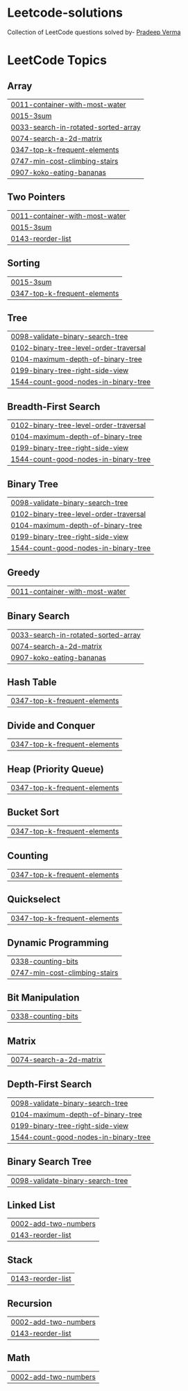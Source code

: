 # Leetcode-solutions
Collection of LeetCode questions solved by- [Pradeep Verma](https://leetcode.com/u/pradeepverma/)

<!---LeetCode Topics Start-->
# LeetCode Topics
## Array
|  |
| ------- |
| [0011-container-with-most-water](https://github.com/pradeepvrm/Leetcode-solutions/tree/master/0011-container-with-most-water) |
| [0015-3sum](https://github.com/pradeepvrm/Leetcode-solutions/tree/master/0015-3sum) |
| [0033-search-in-rotated-sorted-array](https://github.com/pradeepvrm/Leetcode-solutions/tree/master/0033-search-in-rotated-sorted-array) |
| [0074-search-a-2d-matrix](https://github.com/pradeepvrm/Leetcode-solutions/tree/master/0074-search-a-2d-matrix) |
| [0347-top-k-frequent-elements](https://github.com/pradeepvrm/Leetcode-solutions/tree/master/0347-top-k-frequent-elements) |
| [0747-min-cost-climbing-stairs](https://github.com/pradeepvrm/Leetcode-solutions/tree/master/0747-min-cost-climbing-stairs) |
| [0907-koko-eating-bananas](https://github.com/pradeepvrm/Leetcode-solutions/tree/master/0907-koko-eating-bananas) |
## Two Pointers
|  |
| ------- |
| [0011-container-with-most-water](https://github.com/pradeepvrm/Leetcode-solutions/tree/master/0011-container-with-most-water) |
| [0015-3sum](https://github.com/pradeepvrm/Leetcode-solutions/tree/master/0015-3sum) |
| [0143-reorder-list](https://github.com/pradeepvrm/Leetcode-solutions/tree/master/0143-reorder-list) |
## Sorting
|  |
| ------- |
| [0015-3sum](https://github.com/pradeepvrm/Leetcode-solutions/tree/master/0015-3sum) |
| [0347-top-k-frequent-elements](https://github.com/pradeepvrm/Leetcode-solutions/tree/master/0347-top-k-frequent-elements) |
## Tree
|  |
| ------- |
| [0098-validate-binary-search-tree](https://github.com/pradeepvrm/Leetcode-solutions/tree/master/0098-validate-binary-search-tree) |
| [0102-binary-tree-level-order-traversal](https://github.com/pradeepvrm/Leetcode-solutions/tree/master/0102-binary-tree-level-order-traversal) |
| [0104-maximum-depth-of-binary-tree](https://github.com/pradeepvrm/Leetcode-solutions/tree/master/0104-maximum-depth-of-binary-tree) |
| [0199-binary-tree-right-side-view](https://github.com/pradeepvrm/Leetcode-solutions/tree/master/0199-binary-tree-right-side-view) |
| [1544-count-good-nodes-in-binary-tree](https://github.com/pradeepvrm/Leetcode-solutions/tree/master/1544-count-good-nodes-in-binary-tree) |
## Breadth-First Search
|  |
| ------- |
| [0102-binary-tree-level-order-traversal](https://github.com/pradeepvrm/Leetcode-solutions/tree/master/0102-binary-tree-level-order-traversal) |
| [0104-maximum-depth-of-binary-tree](https://github.com/pradeepvrm/Leetcode-solutions/tree/master/0104-maximum-depth-of-binary-tree) |
| [0199-binary-tree-right-side-view](https://github.com/pradeepvrm/Leetcode-solutions/tree/master/0199-binary-tree-right-side-view) |
| [1544-count-good-nodes-in-binary-tree](https://github.com/pradeepvrm/Leetcode-solutions/tree/master/1544-count-good-nodes-in-binary-tree) |
## Binary Tree
|  |
| ------- |
| [0098-validate-binary-search-tree](https://github.com/pradeepvrm/Leetcode-solutions/tree/master/0098-validate-binary-search-tree) |
| [0102-binary-tree-level-order-traversal](https://github.com/pradeepvrm/Leetcode-solutions/tree/master/0102-binary-tree-level-order-traversal) |
| [0104-maximum-depth-of-binary-tree](https://github.com/pradeepvrm/Leetcode-solutions/tree/master/0104-maximum-depth-of-binary-tree) |
| [0199-binary-tree-right-side-view](https://github.com/pradeepvrm/Leetcode-solutions/tree/master/0199-binary-tree-right-side-view) |
| [1544-count-good-nodes-in-binary-tree](https://github.com/pradeepvrm/Leetcode-solutions/tree/master/1544-count-good-nodes-in-binary-tree) |
## Greedy
|  |
| ------- |
| [0011-container-with-most-water](https://github.com/pradeepvrm/Leetcode-solutions/tree/master/0011-container-with-most-water) |
## Binary Search
|  |
| ------- |
| [0033-search-in-rotated-sorted-array](https://github.com/pradeepvrm/Leetcode-solutions/tree/master/0033-search-in-rotated-sorted-array) |
| [0074-search-a-2d-matrix](https://github.com/pradeepvrm/Leetcode-solutions/tree/master/0074-search-a-2d-matrix) |
| [0907-koko-eating-bananas](https://github.com/pradeepvrm/Leetcode-solutions/tree/master/0907-koko-eating-bananas) |
## Hash Table
|  |
| ------- |
| [0347-top-k-frequent-elements](https://github.com/pradeepvrm/Leetcode-solutions/tree/master/0347-top-k-frequent-elements) |
## Divide and Conquer
|  |
| ------- |
| [0347-top-k-frequent-elements](https://github.com/pradeepvrm/Leetcode-solutions/tree/master/0347-top-k-frequent-elements) |
## Heap (Priority Queue)
|  |
| ------- |
| [0347-top-k-frequent-elements](https://github.com/pradeepvrm/Leetcode-solutions/tree/master/0347-top-k-frequent-elements) |
## Bucket Sort
|  |
| ------- |
| [0347-top-k-frequent-elements](https://github.com/pradeepvrm/Leetcode-solutions/tree/master/0347-top-k-frequent-elements) |
## Counting
|  |
| ------- |
| [0347-top-k-frequent-elements](https://github.com/pradeepvrm/Leetcode-solutions/tree/master/0347-top-k-frequent-elements) |
## Quickselect
|  |
| ------- |
| [0347-top-k-frequent-elements](https://github.com/pradeepvrm/Leetcode-solutions/tree/master/0347-top-k-frequent-elements) |
## Dynamic Programming
|  |
| ------- |
| [0338-counting-bits](https://github.com/pradeepvrm/Leetcode-solutions/tree/master/0338-counting-bits) |
| [0747-min-cost-climbing-stairs](https://github.com/pradeepvrm/Leetcode-solutions/tree/master/0747-min-cost-climbing-stairs) |
## Bit Manipulation
|  |
| ------- |
| [0338-counting-bits](https://github.com/pradeepvrm/Leetcode-solutions/tree/master/0338-counting-bits) |
## Matrix
|  |
| ------- |
| [0074-search-a-2d-matrix](https://github.com/pradeepvrm/Leetcode-solutions/tree/master/0074-search-a-2d-matrix) |
## Depth-First Search
|  |
| ------- |
| [0098-validate-binary-search-tree](https://github.com/pradeepvrm/Leetcode-solutions/tree/master/0098-validate-binary-search-tree) |
| [0104-maximum-depth-of-binary-tree](https://github.com/pradeepvrm/Leetcode-solutions/tree/master/0104-maximum-depth-of-binary-tree) |
| [0199-binary-tree-right-side-view](https://github.com/pradeepvrm/Leetcode-solutions/tree/master/0199-binary-tree-right-side-view) |
| [1544-count-good-nodes-in-binary-tree](https://github.com/pradeepvrm/Leetcode-solutions/tree/master/1544-count-good-nodes-in-binary-tree) |
## Binary Search Tree
|  |
| ------- |
| [0098-validate-binary-search-tree](https://github.com/pradeepvrm/Leetcode-solutions/tree/master/0098-validate-binary-search-tree) |
## Linked List
|  |
| ------- |
| [0002-add-two-numbers](https://github.com/pradeepvrm/Leetcode-solutions/tree/master/0002-add-two-numbers) |
| [0143-reorder-list](https://github.com/pradeepvrm/Leetcode-solutions/tree/master/0143-reorder-list) |
## Stack
|  |
| ------- |
| [0143-reorder-list](https://github.com/pradeepvrm/Leetcode-solutions/tree/master/0143-reorder-list) |
## Recursion
|  |
| ------- |
| [0002-add-two-numbers](https://github.com/pradeepvrm/Leetcode-solutions/tree/master/0002-add-two-numbers) |
| [0143-reorder-list](https://github.com/pradeepvrm/Leetcode-solutions/tree/master/0143-reorder-list) |
## Math
|  |
| ------- |
| [0002-add-two-numbers](https://github.com/pradeepvrm/Leetcode-solutions/tree/master/0002-add-two-numbers) |
<!---LeetCode Topics End-->
